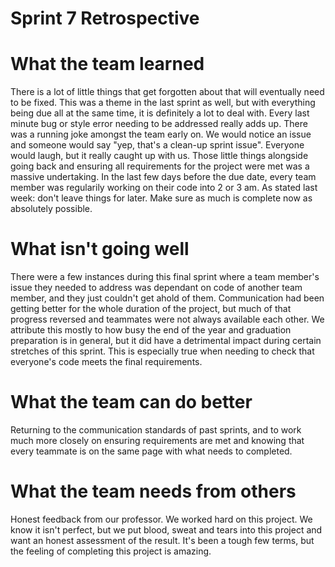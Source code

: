 Sprint 7 Retrospective
==================================================

# What the team learned
There is a lot of little things that get forgotten about that will eventually need to be fixed. This was a theme in the last sprint as well, but with everything being due all at the same time, it is definitely a lot to deal with. Every last minute bug or style error needing to be addressed really adds up. There was a running joke amongst the team early on. We would notice an issue and someone would say "yep, that's a clean-up sprint issue". Everyone would laugh, but it really caught up with us. Those little things alongside going back and ensuring all requirements for the project were met was a massive undertaking. In the last few days before the due date, every team member was regularily working on their code into 2 or 3 am. As stated last week: don't leave things for later. Make sure as much is complete now as absolutely possible. 

# What isn't going well
There were a few instances during this final sprint where a team member's issue they needed to address was dependant on code of another team member, and they just couldn't get ahold of them. Communication had been getting better for the whole duration of the project, but much of that progress reversed and teammates were not always available each other. We attribute this mostly to how busy the end of the year and graduation preparation is in general, but it did have a detrimental impact during certain stretches of this sprint. This is especially true when needing to check that everyone's code meets the final requirements.

# What the team can do better
Returning to the communication standards of past sprints, and to work much more closely on ensuring requirements are met and knowing that every teammate is on the same page with what needs to completed.

# What the team needs from others
Honest feedback from our professor. We worked hard on this project. We know it isn't perfect, but we put blood, sweat and tears into this project and want an honest assessment of the result. It's been a tough few terms, but the feeling of completing this project is amazing.